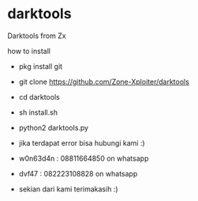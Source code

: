 # darktools
Darktools from Zx

how to install<br>
- pkg install git
- git clone https://github.com/Zone-Xploiter/darktools
- cd darktools
- sh install.sh
- python2 darktools.py

- jika terdapat error bisa hubungi kami :)
- w0n63d4n : 08811664850 on whatsapp
- dvf47    : 082223108828 on whatsapp
- sekian dari kami terimakasih :)
